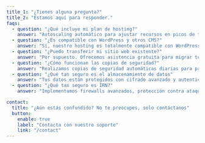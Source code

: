 ```yaml
---
title_1: "¿Tienes alguna pregunta?"
title_2: "Estamos aquí para responder."
faqs:
  - question: "¿Qué incluye mi plan de hosting?"
    answer: "Autoscaling automático para ajustar recursos en picos de tráfico, CDN global con edge caching, Seguridad empresarial: SSL gratis, WAF, DDoS y escaneo de malware, Panel de control unificado (StackCP) con instalador de apps y gestión de DNS, bases de datos y más, Migraciones ilimitadas sin tiempo de inactividad, Soporte técnico 12/5, Almacenamiento SSD redundante con 99.99 % de disponibilidad, Cuentas de correo profesional con SPF/DKIM, antivirus y hasta 100 GB de espacio, 100 % hosting verde con energía renovable"
  - question: "¿Es compatible con WordPress y otros CMS?"
    answer: "Sí, nuestro hosting es totalmente compatible con WordPress, Joomla, Drupal y otros sistemas de gestión de contenidos. Además, ofrecemos herramientas para instalaciones rápidas y soporte específico para estos CMS."
  - question: "¿Puedo transferir mi sitio web existente?"
    answer: "Por supuesto. Ofrecemos asistencia gratuita para migrar tu sitio web desde otro proveedor de hosting."
  - question: "¿Cómo funcionan las copias de seguridad?"
    answer: "Realizamos copias de seguridad automáticas diarias para proteger tu información como un servicio adicional, si necesitas este servicio crea un ticket y nuestro equipo hara todo por ti. Si lo necesitas puedes respaldar todo tu sitio bajo demanda desde el panel de control con un solo clic."
  - question: "¿Qué tan seguro es el almacenamiento de datos"
    answer: "Tus datos están protegidos con cifrado avanzado y autenticación de múltiples factores, asegurando que la información financiera sensible permanezca segura y accesible solo para usuarios autorizados."
  - question: "¿Qué tan seguro es IRN?"
    answer: "Implementamos firewalls avanzados, protección contra ataques DDoS y un sistema de monitoreo en tiempo real para garantizar que tu sitio esté seguro en todo momento."

contact:
  title: "¿Aún estás confundido? No te preocupes, solo contáctanos"
  button:
    enable: true
    label: "Contacta con nuestro soporte"
    link: "/contact"
---
```

